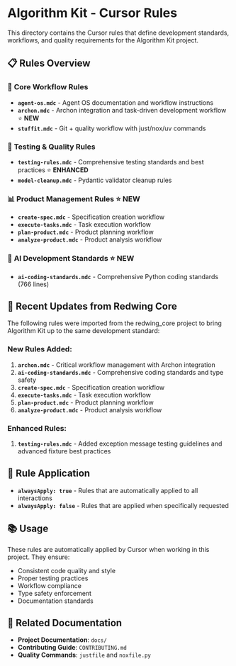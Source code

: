 # Algorithm Kit - Cursor Rules

This directory contains the Cursor rules that define development standards, workflows, and quality requirements for the Algorithm Kit project.

## 📋 Rules Overview

### 🔄 **Core Workflow Rules**
- **`agent-os.mdc`** - Agent OS documentation and workflow instructions
- **`archon.mdc`** - Archon integration and task-driven development workflow ⭐ **NEW**
- **`stuffit.mdc`** - Git + quality workflow with just/nox/uv commands

### 🧪 **Testing & Quality Rules**
- **`testing-rules.mdc`** - Comprehensive testing standards and best practices ⭐ **ENHANCED**
- **`model-cleanup.mdc`** - Pydantic validator cleanup rules

### 📊 **Product Management Rules** ⭐ **NEW**
- **`create-spec.mdc`** - Specification creation workflow
- **`execute-tasks.mdc`** - Task execution workflow
- **`plan-product.mdc`** - Product planning workflow
- **`analyze-product.mdc`** - Product analysis workflow

### 🎯 **AI Development Standards** ⭐ **NEW**
- **`ai-coding-standards.mdc`** - Comprehensive Python coding standards (766 lines)

## 🚀 **Recent Updates from Redwing Core**

The following rules were imported from the redwing_core project to bring Algorithm Kit up to the same development standard:

### **New Rules Added:**
1. **`archon.mdc`** - Critical workflow management with Archon integration
2. **`ai-coding-standards.mdc`** - Comprehensive coding standards and type safety
3. **`create-spec.mdc`** - Specification creation workflow
4. **`execute-tasks.mdc`** - Task execution workflow
5. **`plan-product.mdc`** - Product planning workflow
6. **`analyze-product.mdc`** - Product analysis workflow

### **Enhanced Rules:**
1. **`testing-rules.mdc`** - Added exception message testing guidelines and advanced fixture best practices

## 🔧 **Rule Application**

- **`alwaysApply: true`** - Rules that are automatically applied to all interactions
- **`alwaysApply: false`** - Rules that are applied when specifically requested

## 📚 **Usage**

These rules are automatically applied by Cursor when working in this project. They ensure:

- Consistent code quality and style
- Proper testing practices
- Workflow compliance
- Type safety enforcement
- Documentation standards

## 🔗 **Related Documentation**

- **Project Documentation**: `docs/`
- **Contributing Guide**: `CONTRIBUTING.md`
- **Quality Commands**: `justfile` and `noxfile.py`

